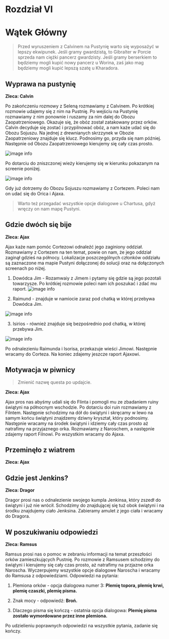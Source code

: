 # Rozdział VI

# Wątek Główny

> Przed wyruszeniem z Calvinem na Pustynię warto się wyposażyć w lepszy ekwipunek. Jeśli gramy gwardzistą, to Gibralter w Porcie sprzeda nam ciężki pancerz gwardzisty. Jeśli gramy berserkiem to będziemy mogli kupić nowy pancerz u Worina, zaś jako mag będziemy mogli kupić lepszą szatę u Kharadora.

## Wyprawa na pustynię

__Zleca: Calvin__

Po zakończeniu rozmowy z Seleną rozmawiamy z Calvinem. Po krótkiej rozmowie udajemy się z nim na Pustnię. Po wejściu na Pustynię rozmawiamy z nim ponownie i ruszamy za nim dalej do Obozu Zaopatrzeniowego. Okazuje się, że obóz został zatakowany przez orków. Calvin decyduje się zostać i przypilnować obóz, a nam każe udać się do Obozu Sojuszu. Na jednej z drewnianych skrzzynek w Obozie Zaopatrzeniowy znajduje się klucz. Podnosimy go, przyda się nam później. Następnie od Obozu Zaopatrzeniowego kierujemy się cały czas prosto.

![image info](https://i.imgur.com/LzUYeiP.png)

Po dotarciu do zniszczonej wieży kierujemy się w kierunku pokazanym na screenie poniżej.

![image info](https://i.imgur.com/rS825du.png)

Gdy już dotrzemy do Obozu Sojuszu rozmawiamy z Cortezem. Poleci nam on udać się do Orica i Ajaxa.

> Warto też przegadać wszystkie opcje dialogowe u Chartusa, gdyż wręczy on nam mapę Pustyni. 

## Gdzie dwóch się bije

__Zleca: Ajax__

Ajax każe nam pomóc Cortezowi odnaleźć jego zaginiony oddział. Rozmawiamy z Cortezem na ten temat, powie on nam, że jego oddział zaginął gdzieś na północy. Lokalizacje poszczególnych członków oddziału są zaznaczone ma mapie Pustyni dołączonej do solucji oraz na dołączonych screenach po niżej.

1. Dowódca Jim - Rozamwaiy z Jimem i pytamy się gdzie są jego pozotali towarzysze. Po krótkiej rozmowie poleci nam ich poszukać i zdać mu raport.
![image info](https://i.imgur.com/oyOEW2M.png)

2. Raimund - znajduje w namiocie zaraz pod chatką w której przebywa Dowódca Jim.

![image info](https://i.imgur.com/KnmV0Y9.png)

3. Isirios - również znajduje się bezpośrednio pod chatką, w której przebywa Jim.

![image info](https://i.imgur.com/aPvR2Gy.png)

Po odnalezieniu Raimunda i Isorisa, przekazuje wieści Jimowi. Następnie wracamy do Corteza. Na koniec zdajemy jeszcze raport Ajaxowi.


## Motywacja w piwnicy

> Zmienić nazwę questa po updajcie.

__Zleca: Ajax__

Ajax pros nas abyśmy udali się do Flinta i pomogli mu ze zbadaniem ruiny świątyni na północnym wschodzie. Po dotarciu doi ruin rozmawiamy z Filntem. Następnie schodzimy na dół do świątyni i skręcamy w lewo na samym końcu świątyni znajdzemy dziwny kryształ, który podnosimy. Następnie wracamy na środek świątyni i idziemy cały czas prosto aż natrafimy na przyjaznego orka. Rozmawiamy z Naroschem, a następnie zdajemy raport Filnowi. Po wszystkim wracamy do Ajaxa.

## Przeminęło z wiatrem

__Zleca: Ajax__

## Gdzie jest Jenkins?

__Zleca: Dragor__

Dragor prosi nas o odnalezienie swojego kumpla Jenkinsa, który zszedł do świątyni i już nie wrócił. Schodzimy do znajdującej się tuż obok świątyni i na środku znajdujemy ciało Jenksina. Zabieramy amulet z jego ciała i wracamy do Dragora.

## W poszukiwaniu odpowiedzi

__Zleca: Ramsus__

Ramsus prosi nas o pomoc w zebraniu informacji na temat przeszłości orków zamieszkujących Pustnię. Po rozmowie z Ramsusem schodzimy do świątyni i kierujemy się cały czas prosto, aż natrafimy na przjazne orka Naroscha. Wyczerpujemy wszystkie opcje dialogowe Naroscha i wracamy do Ramsusa z odpowiedziami.
Odpowiedzi na pytania:

1. Plemiona orków - opcja dialogowa numer 3: __Plemię topora, plemię krwi, plemię czaszki, plemię pisma.__

2. Znak mocy - odpowiedź: __Broń.__

3. Dlaczego pisma się kończą - ostatnia opcja dialogowa: __Plemię pisma zostało wymordowane przez inne plemiona.__

Po udzielieniu poprawnych odpowiedzi na wszystkie pytania, zadanie się kończy.
